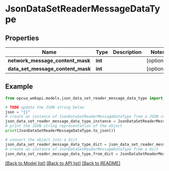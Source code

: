 # JsonDataSetReaderMessageDataType


## Properties

Name | Type | Description | Notes
------------ | ------------- | ------------- | -------------
**network_message_content_mask** | **int** |  | [optional] 
**data_set_message_content_mask** | **int** |  | [optional] 

## Example

```python
from opcua_webapi.models.json_data_set_reader_message_data_type import JsonDataSetReaderMessageDataType

# TODO update the JSON string below
json = "{}"
# create an instance of JsonDataSetReaderMessageDataType from a JSON string
json_data_set_reader_message_data_type_instance = JsonDataSetReaderMessageDataType.from_json(json)
# print the JSON string representation of the object
print(JsonDataSetReaderMessageDataType.to_json())

# convert the object into a dict
json_data_set_reader_message_data_type_dict = json_data_set_reader_message_data_type_instance.to_dict()
# create an instance of JsonDataSetReaderMessageDataType from a dict
json_data_set_reader_message_data_type_from_dict = JsonDataSetReaderMessageDataType.from_dict(json_data_set_reader_message_data_type_dict)
```
[[Back to Model list]](../README.md#documentation-for-models) [[Back to API list]](../README.md#documentation-for-api-endpoints) [[Back to README]](../README.md)



